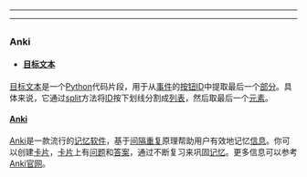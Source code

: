 # 
___
___
## 
### Anki
- #### [目标文本](key_***目标文本***)

[目标文本](key_***目标文本***)是一个[Python](key_***Python***)代码片段，用于从[事件](key_***事件***)的[按钮](key_***按钮***)[ID](key_***ID***)中提取最后一个[部分](key_***部分***)。具体来说，它通过[split](key_***split***)方法将[ID](key_***ID***)按下划线分割成[列表](key_***列表***)，然后取最后一个[元素](key_***元素***)。

#### [Anki](key_***Anki***)

[Anki](key_***Anki***)是一款流行的[记忆](key_***记忆***)[软件](key_***软件***)，基于[间隔重复](key_***间隔重复***)原理帮助用户有效地记忆[信息](key_***信息***)。你可以创建[卡片](key_***卡片***)，[卡片](key_***卡片***)上有[问题](key_***问题***)和[答案](key_***答案***)，通过不断复习来巩固[记忆](key_***记忆***)。更多信息可以参考[Anki官网](https://apps.ankiweb.net/)。
### 
